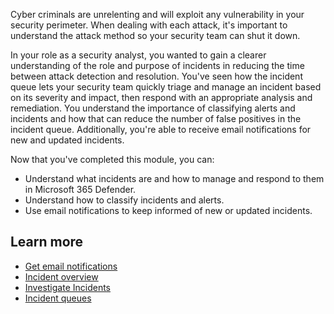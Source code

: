 Cyber criminals are unrelenting and will exploit any vulnerability in your security perimeter. When dealing with each attack, it's important to understand the attack method so your security team can shut it down.

In your role as a security analyst, you wanted to gain a clearer understanding of the role and purpose of incidents in reducing the time between attack detection and resolution. You've seen how the incident queue lets your security team quickly triage and manage an incident based on its severity and impact, then respond with an appropriate analysis and remediation. You understand the importance of classifying alerts and incidents and how that can reduce the number of false positives in the incident queue. Additionally, you're able to receive email notifications for new and updated incidents.

Now that you've completed this module, you can:

- Understand what incidents are and how to manage and respond to them in Microsoft 365 Defender.
- Understand how to classify incidents and alerts.
- Use email notifications to keep informed of new or updated incidents.

## Learn more

- [Get email notifications](/microsoft-365/security/defender/get-incident-notifications?view=o365-worldwide&preserve-view=true)
- [Incident overview](/microsoft-365/security/defender/incidents-overview?view=o365-worldwide&preserve-view=true)
- [Investigate Incidents](/microsoft-365/security/defender/investigate-incidents?view=o365-worldwide&preserve-view=true)
- [Incident queues](/microsoft-365/security/defender/incident-queue?view=o365-worldwide&preserve-view=true)
